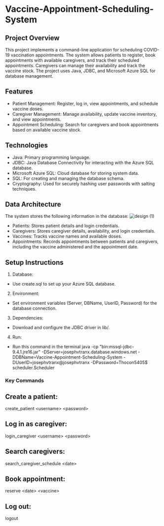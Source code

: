 # Vaccine-Appointment-Scheduling-System
## Project Overview
This project implements a command-line application for scheduling COVID-19 vaccination appointments. The system allows patients to register, book appointments with available caregivers, and track their scheduled appointments. Caregivers can manage their availability and track the vaccine stock. The project uses Java, JDBC, and Microsoft Azure SQL for database management.
## Features
- Patient Management: Register, log in, view appointments, and schedule vaccine doses.
- Caregiver Management: Manage availability, update vaccine inventory, and view appointments.
- Appointment Scheduling: Search for caregivers and book appointments based on available vaccine stock.
## Technologies 
- Java: Primary programming language.
- JDBC: Java Database Connectivity for interacting with the Azure SQL database.
- Microsoft Azure SQL: Cloud database for storing system data.
- SQL: For creating and managing the database schema.
- Cryptography: Used for securely hashing user passwords with salting techniques.
## Data Architecture
The system stores the following information in the database:
![design (1)](https://github.com/user-attachments/assets/b2c721a9-66c5-47c0-843e-06c1df81d561)

- Patients: Stores patient details and login credentials.
- Caregivers: Stores caregiver details, availability, and login credentials.
- Vaccines: Tracks vaccine names and available doses.
- Appointments: Records appointments between patients and caregivers, including the vaccine administered and the appointment date.

## Setup Instructions
1. Database:
- Use create.sql to set up your Azure SQL database.
2. Environment:
- Set environment variables (Server, DBName, UserID, Password) for the database connection.
3. Dependencies:
- Download and configure the JDBC driver in lib/.
4. Run:
- Run this command in the terminal java -cp "bin:mssql-jdbc-9.4.1.jre16.jar" -DServer=josephvtranx.database.windows.net -DDBName=Vaccine-Appointment-Scheduling-System -DUserID=josephvtranx@josephvtranx -DPassword=Thocon5405$ scheduler.Scheduler

### Key Commands
## Create a patient:
create_patient \<username\> \<password\>
## Log in as caregiver:
login_caregiver \<username\> \<password\>
## Search caregivers:
search_caregiver_schedule \<date\>
## Book appointment:
reserve \<date\> \<vaccine\>
## Log out:
logout
